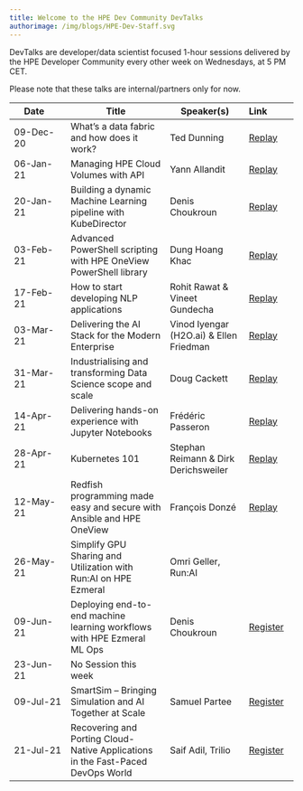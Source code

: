 ```yaml
---
title: Welcome to the HPE Dev Community DevTalks
authorimage: /img/blogs/HPE-Dev-Staff.svg
---
```

DevTalks are developer/data scientist focused 1-hour sessions delivered by the HPE Developer Community
 every other week on Wednesdays, at 5 PM CET. 

Please note that these talks are internal/partners only for now.

| &nbsp;&nbsp;&nbsp;&nbsp;Date&nbsp;&nbsp;&nbsp;&nbsp;&nbsp;&nbsp;&nbsp; | Title                                                                    | Speaker(s)                               | Link&nbsp;&nbsp;&nbsp;&nbsp;&nbsp;&nbsp;&nbsp;&nbsp;&nbsp;                            |
| ---------------------------------------------------------------------- | ------------------------------------------------------------------------ | ---------------------------------------- | ------------------------------------------------------------------------------------- |
| 09-Dec-20                                                              | What’s a data fabric and how does it work?                               | Ted Dunning                              | [Replay](https://vimeo.com/489790992/47e806f228)                                      |
| 06-Jan-21                                                              | Managing HPE Cloud Volumes with API                                      | Yann Allandit                            | [Replay](https://vimeo.com/498286520/1a5f5f742a)                                      |
| 20-Jan-21                                                              | Building a dynamic Machine Learning pipeline with KubeDirector           | Denis Choukroun                          | [Replay](https://vimeo.com/503611948)                                                 |
| 03-Feb-21                                                              | Advanced PowerShell scripting with HPE OneView PowerShell library        | Dung Hoang Khac                          | [Replay](https://vimeo.com/508802530)                                                 |
| 17-Feb-21                                                              | How to start developing NLP applications                                 | Rohit Rawat & Vineet Gundecha            | [Replay](https://vimeo.com/514054456)                                                 |
| 03-Mar-21                                                              | Delivering the AI Stack for the Modern Enterprise                        | Vinod Iyengar (H2O.ai) &  Ellen Friedman | [Replay](https://vimeo.com/520629079/56fecc72f8)                                      |
| 31-Mar-21                                                              | Industrialising and transforming Data Science scope and scale            | Doug Cackett                             | [Replay](https://vimeo.com/532641045/d498467501)                                      |
| 14-Apr-21                                                              | Delivering hands-on experience with Jupyter Notebooks                    | Frédéric Passeron                        | [Replay](https://vimeo.com/538827953/40387677ef)                                      |
| 28-Apr-21                                                              | Kubernetes 101                                                           | Stephan Reimann & Dirk Derichsweiler     | [Replay](https://vimeo.com/545011185/c1743960d0)                                      |
| 12-May-21                                                              | Redfish programming made easy and secure with Ansible and HPE OneView    | François Donzé                           | [Replay](https://vimeo.com/551601359/637575f495)                                      |
| 26-May-21                                                              | Simplify GPU Sharing and Utilization with Run:AI on HPE Ezmeral          | Omri Geller, Run:AI                      |  |
| 09-Jun-21                                                              | Deploying end-to-end machine learning workflows​ with HPE Ezmeral ML Ops | Denis Choukroun                          | [Register](https://hpe.zoom.us/meeting/register/tJMlc-CgrT8pG9BhqTuInUAvxtBWbNUinqEz) |
| 23-Jun-21                                                              | No Session this week                                                     |                                          |                                                                                       |
| 09-Jul-21                                                              |  SmartSim – Bringing Simulation and AI Together at Scale                                                                        | Samuel Partee                          | [Register](https://hpe.zoom.us/meeting/register/tJIvdeCorj4uGtPef8kVTn4QgixQpWdNBk8T) |
| 21-Jul-21                                                              | Recovering and Porting Cloud-Native Applications in the Fast-Paced DevOps World  | Saif Adil, Trilio                        | [Register](https://hpe.zoom.us/meeting/register/tJEkduGvqDouE9VB8te4t7XfCsxpjJ2NAqmp) |